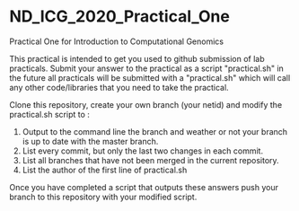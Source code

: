 # ND_ICG_2020_Practical_One
Practical One for Introduction to Computational Genomics

This practical is intended to get you used to github submission of lab practicals. Submit your answer to the practical as a script "practical.sh" in the future all practicals will be submitted with a "practical.sh" which will call any other code/libraries that you need to take the practical. 

Clone this repository, create your own branch (your netid) and modify the practical.sh script to :

1. Output to the command line the branch and weather or not your branch is up to date with the master branch. 
2. List every commit, but only the last two changes in each commit. 
3. List all branches that have not been merged in the current repository. 
4. List the author of the first line of practical.sh

Once you have completed a script that outputs these answers push your branch to this repository with your modified script. 
